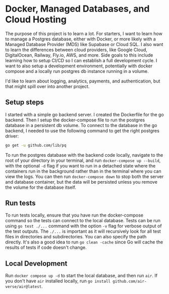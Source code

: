 # Docker, Managed Databases, and Cloud Hosting

The purpose of this project is to learn a lot. For starters, I want to learn how to manage a Postgres database, either with Docker, or more likely with a Managed Database Provider (MDS) like Supabase or Cloud SQL. I also want to learn the differences between cloud providers, like Google Cloud, DigitalOcean, Railway, Fly.io, AWS, and more. Side goals to this include learning how to setup CI/CD so I can establish a full development cycle. I want to also setup a development environment, potentially with docker compose and a locally run postgres db instance running in a volume.

I'd like to learn about logging, analytics, payments, and authentication, but that might spill over into another project.

## Setup steps

I started with a simple go backend server. I created the Dockerfile for the go backend. Then I setup the docker-compose file to run the postgres database in a persistent db volume. To connect to the database in the go backend, I needed to use the following command to get the right postgres driver:

```bash
go get -u github.com/lib/pq
```

To run the postgres database with the backend code locally, navigate to the root of your directory in your terminal, and run `docker-compose up --build`, with the optional `-d` flag if you want to run in a detached state where the containers run in the background rather than in the terminal where you can view the logs. You can then run `docker-compose down` to stop both the server and database container, but the data will be persisted unless you remove the volume for the database itself.

## Run tests

To run tests locally, ensure that you have run the docker-compose command so the tests can connect to the local database. Tests can be run using `go test ./...` command with the option `-v` flag for verbose output of the test outputs. The `./...` is important as it will recursively look for all test files in directories and subdirectories. You can also specify the path directly. It's also a good idea to run `go clean -cache` since Go will cache the results of tests if code doesn't change.

## Local Development

Run `docker compose up -d` to start the local database, and then run `air`. If you don't have `air` installed locally, run `go install github.com/air-verse/air@latest`.

